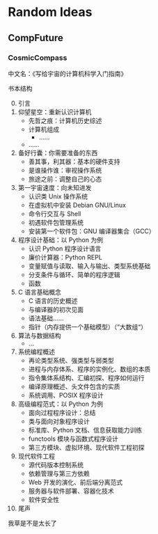 # Random Ideas

## CompFuture

### CosmicCompass

中文名：《写给宇宙的计算机科学入门指南》

书本结构

0. 引言
1. 仰望星空：重新认识计算机
   - 先哲之痕：计算机历史综述
   - 计算机组成
     - ……
   - ……
2. 备好行囊：你需要准备的东西
   - 善其事，利其器：基本的硬件支持
   - 是谁操作谁：审视操作系统
   - 旅途之前：调整自己的心态
3. 第一宇宙速度：向未知进发
   - 认识类 Unix 操作系统
   - 在虚拟机中安装 Debian GNU/Linux
   - 命令行交互与 Shell
   - 初遇软件包管理系统
   - 安装第一个软件包：GNU 编译器集合（GCC）
4. 程序设计基础：以 Python 为例
   - 认识 Python 程序设计语言
   - 廉价计算器：Python REPL
   - 变量赋值与读取、输入与输出、类型系统基础
   - 分支条件与循环、简单的程序逻辑
   - 函数
5. C 语言基础概念
   - C 语言的历史概述
   - 与编译器的初次见面
   - 语法基础……
   - 指针（内存提供一个基础模型）（“大数组“）
6. 算法与数据结构
     - ...
7. 系统编程概述
   - 再论类型系统、强类型与弱类型
   - 进程与内存体系、程序的实例化、数组的本质
   - 指令集体系结构、汇编初探、程序如何运行
   - 编译原理概述、头文件包含的实质
   - 系统调用、POSIX 程序设计
8. 高级编程范式：以 Python 为例
   - 面向过程程序设计：总结
   - 类与面向对象程序设计
   - 标准库、Python 文档、信息获取能力训练
   - functools 模块与函数式程序设计
   - 第三方模块、虚拟环境、现代软件工程初探 
9. 现代软件工程
   - 源代码版本控制系统
   - 依赖管理与第三方依赖
   - Web 开发的演化、前后端分离范式
   - 服务器与软件部署、容器化技术
   - 软件安全性
10. 尾声

我草是不是太长了
